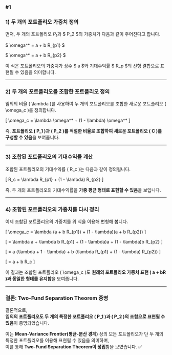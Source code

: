 ### #1

### **1) 두 개의 포트폴리오 가중치 정의**  
먼저, 두 개의 포트폴리오 $P_1$과 $ P_2 $의 가중치가 다음과 같이 주어진다고 합니다.  

$ \omega^* = a + b R_{p1} $

$ \omega^* = a + b R_{p2} $

이 식은 포트폴리오의 가중치가 상수 $ a $와 기대수익률 $ R_p $의 선형 결합으로 표현될 수 있음을 의미합니다.  

---

### **2) 두 개의 포트폴리오를 조합한 포트폴리오 정의**  
임의의 비율 \( \lambda \)를 사용하여 두 개의 포트폴리오를 조합한 새로운 포트폴리오 \( \omega_c \)를 정의합니다.  

\[
\omega_c = \lambda \omega^* + (1 - \lambda) \omega^*
\]

즉, **포트폴리오 \( P_1 \)과 \( P_2 \)를 적절한 비율로 조합하여 새로운 포트폴리오 \( C \)를 구성할 수 있음**을 보여줍니다.  

---

### **3) 조합된 포트폴리오의 기대수익률 계산**  
조합된 포트폴리오의 기대수익률 \( R_c \)는 다음과 같이 정의됩니다.  

\[
R_c = \lambda R_{p1} + (1 - \lambda) R_{p2}
\]

즉, 두 개의 포트폴리오의 기대수익률을 **가중 평균 형태로 표현할 수 있음**을 보입니다.  

---

### **4) 조합된 포트폴리오의 가중치를 다시 정리**  
이제 조합된 포트폴리오의 가중치를 위 식을 이용해 변형해 봅니다.  

\[
\omega_c = \lambda (a + b R_{p1}) + (1 - \lambda)(a + b R_{p2})
\]

\[
= \lambda a + \lambda b R_{p1} + (1 - \lambda)a + (1 - \lambda)b R_{p2}
\]

\[
= a (\lambda + 1 - \lambda) + b (\lambda R_{p1} + (1 - \lambda) R_{p2})
\]

\[
= a + b R_c
\]

이 결과는 조합된 포트폴리오 \( \omega_c \)도 **원래의 포트폴리오 가중치 표현 \( a + bR \)과 동일한 형태를 유지함**을 보여줍니다.  

---

### **결론: Two-Fund Separation Theorem 증명**  
결론적으로,  
**임의의 포트폴리오도 두 개의 특정한 포트폴리오 \( P_1 \)과 \( P_2 \)의 조합으로 표현될 수 있음**이 증명되었습니다.  

이는 **Mean-Variance Frontier(평균-분산 경계)** 상의 모든 포트폴리오가 단 두 개의 특정한 포트폴리오를 이용해 표현될 수 있음을 의미하며,  
이를 통해 **Two-Fund Separation Theorem이 성립**함을 보였습니다. ✅
